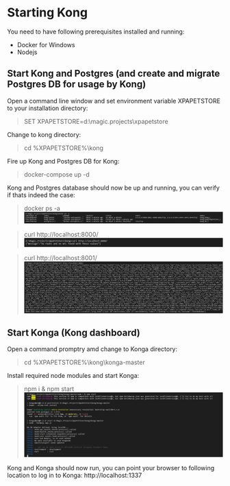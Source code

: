 # Starting Kong

You need to have following prerequisites installed and running:
- Docker for Windows
- Nodejs

## Start Kong and Postgres (and create and migrate Postgres DB for usage by Kong)
Open a command line window and set environment variable XPAPETSTORE to your installation directory:
> SET XPAPETSTORE=d:\magic.projects\xpapetstore

Change to kong directory:
> cd %XPAPETSTORE%\kong

Fire up Kong and Postgres DB for Kong:
> docker-compose up -d

Kong and Postgres database should now be up and running, you can verify if thats indeed the case:
> docker ps -a 
![screen1: docker ps -a](./start_kong_screen_001.JPG)

> curl http://localhost:8000/
![screen2: kong api port](./start_kong_screen_002.JPG)

> curl http://localhost:8001/
![screen3: kong admin port](./start_kong_screen_003.JPG)

## Start Konga (Kong dashboard)

Open a command promptry amd change to Konga directory:
> cd %XPAPETSTORE%\kong\konga-master

Install required node modules and start Konga:
> npm i & npm start
![screen3: started konga](./start_kong_screen_004.JPG)

Kong and Konga should now run, you can point your browser to following location to log in to Konga:
http://localhost:1337
